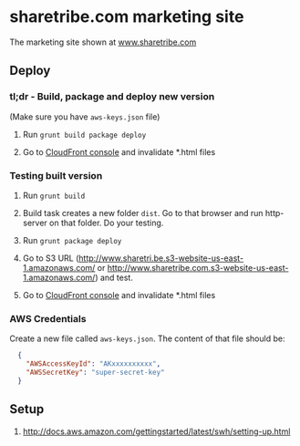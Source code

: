 # sharetribe.com marketing site

The marketing site shown at www.sharetribe.com

## Deploy

### tl;dr - Build, package and deploy new version

(Make sure you have `aws-keys.json` file)

1. Run `grunt build package deploy`

1. Go to [CloudFront console](https://console.aws.amazon.com/cloudfront/home) and invalidate *.html files

### Testing built version

1. Run `grunt build`

1. Build task creates a new folder `dist`. Go to that browser and run http-server on that folder. Do your testing.

1. Run `grunt package deploy`

1. Go to S3 URL (http://www.sharetri.be.s3-website-us-east-1.amazonaws.com/ or http://www.sharetribe.com.s3-website-us-east-1.amazonaws.com/) and test.

1. Go to [CloudFront console](https://console.aws.amazon.com/cloudfront/home) and invalidate *.html files

### AWS Credentials

Create a new file called `aws-keys.json`. The content of that file should be:

```json
  {
    "AWSAccessKeyId": "AKxxxxxxxxxx",
    "AWSSecretKey": "super-secret-key"
  }
```

## Setup

1. http://docs.aws.amazon.com/gettingstarted/latest/swh/setting-up.html
